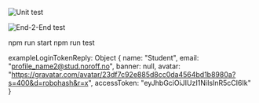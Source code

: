 ![Unit test](https://github.com/AbiyuTashoma/social-media-client/actions/workflows/unit-test.yml/badge.svg)

![End-2-End test](https://github.com/AbiyuTashoma/social-media-client/actions/workflows/e2e-test.yml/badge.svg)

npm run start
npm run test

exampleLoginTokenReply:
Object { name: "Student", email: "profile_name2@stud.noroff.no", banner: null, avatar: "https://gravatar.com/avatar/23df7c92e885d8cc0da4564bd1b8980a?s=400&d=robohash&r=x", accessToken: "eyJhbGciOiJIUzI1NiIsInR5cCI6Ik" }
